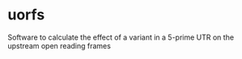 # uorfs
Software to calculate the effect of a variant in a 5-prime UTR on the upstream open reading frames
